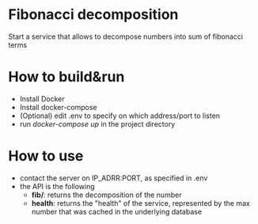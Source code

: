 # Fibonacci decomposition 
Start a service that allows to decompose numbers into sum of fibonacci terms

# How to build&run
* Install Docker
* Install docker-compose
* (Optional) edit .env to specify on which address/port to listen
* run *docker-compose up* in the project directory

# How to use
* contact the server on IP_ADRR:PORT, as specified in .env
* the API is the following
    * **fib/<number>**: returns the decomposition of the number
    * **health**: returns the "health" of the service, represented by the max number that was cached in the underlying database
